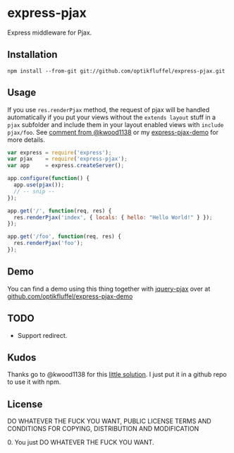 # express-pjax

Express middleware for Pjax.

## Installation

```
npm install --from-git git://github.com/optikfluffel/express-pjax.git
```

## Usage

If you use `res.renderPjax` method, the request of pjax will be handled automatically if you put your views without the `extends layout` stuff in a `pjax` subfolder and include them in your layout enabled views with `include pjax/foo`. See [comment from @kwood1138](https://github.com/visionmedia/express/issues/1123#issuecomment-9715981) or my [express-pjax-demo](https://github.com/optikfluffel/express-pjax-demo) for more details.

```javascript
var express = require('express');
var pjax    = require('express-pjax');
var app     = express.createServer();

app.configure(function() {
  app.use(pjax());
  // -- snip --
});

app.get('/', function(req, res) {
  res.renderPjax('index', { locals: { hello: "Hello World!" } });
});

app.get('/foo', function(req, res) {
  res.renderPjax('foo');
});
```

## Demo

You can find a demo using this thing together with [jquery-pjax](https://github.com/defunkt/jquery-pjax) over at [github.com/optikfluffel/express-pjax-demo](https://github.com/optikfluffel/express-pjax-demo)

## TODO

* Support redirect.

## Kudos

Thanks go to @kwood1138 for this [little solution](https://github.com/visionmedia/express/issues/1123#issuecomment-9715981). I just put it in a github repo to use it with npm.

## License

DO WHATEVER THE FUCK YOU WANT, PUBLIC LICENSE
TERMS AND CONDITIONS FOR COPYING, DISTRIBUTION AND MODIFICATION

 0\. You just DO WHATEVER THE FUCK YOU WANT.
